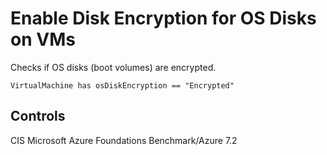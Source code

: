 # Enable Disk Encryption for OS Disks on VMs

Checks if OS disks (boot volumes) are encrypted.

```ccl
VirtualMachine has osDiskEncryption == "Encrypted"
```

## Controls

CIS Microsoft Azure Foundations Benchmark/Azure 7.2
